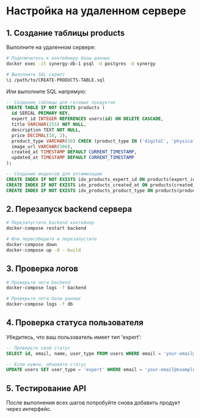 # Настройка на удаленном сервере

## 1. Создание таблицы products

Выполните на удаленном сервере:

```bash
# Подключитесь к контейнеру базы данных
docker exec -it synergy-db-1 psql -U postgres -d synergy

# Выполните SQL скрипт
\i /path/to/CREATE-PRODUCTS-TABLE.sql
```

Или выполните SQL напрямую:

```sql
-- Создание таблицы для готовых продуктов
CREATE TABLE IF NOT EXISTS products (
  id SERIAL PRIMARY KEY,
  expert_id INTEGER REFERENCES users(id) ON DELETE CASCADE,
  title VARCHAR(255) NOT NULL,
  description TEXT NOT NULL,
  price DECIMAL(10, 2),
  product_type VARCHAR(50) CHECK (product_type IN ('digital', 'physical', 'service')),
  image_url VARCHAR(500),
  created_at TIMESTAMP DEFAULT CURRENT_TIMESTAMP,
  updated_at TIMESTAMP DEFAULT CURRENT_TIMESTAMP
);

-- Создание индексов для оптимизации
CREATE INDEX IF NOT EXISTS idx_products_expert_id ON products(expert_id);
CREATE INDEX IF NOT EXISTS idx_products_created_at ON products(created_at);
CREATE INDEX IF NOT EXISTS idx_products_product_type ON products(product_type);
```

## 2. Перезапуск backend сервера

```bash
# Перезапустите backend контейнер
docker-compose restart backend

# Или пересоберите и перезапустите
docker-compose down
docker-compose up -d --build
```

## 3. Проверка логов

```bash
# Проверьте логи backend
docker-compose logs -f backend

# Проверьте логи базы данных
docker-compose logs -f db
```

## 4. Проверка статуса пользователя

Убедитесь, что ваш пользователь имеет тип 'expert':

```sql
-- Проверьте свой статус
SELECT id, email, name, user_type FROM users WHERE email = 'your-email@example.com';

-- Если нужно, обновите статус
UPDATE users SET user_type = 'expert' WHERE email = 'your-email@example.com';
```

## 5. Тестирование API

После выполнения всех шагов попробуйте снова добавить продукт через интерфейс.
